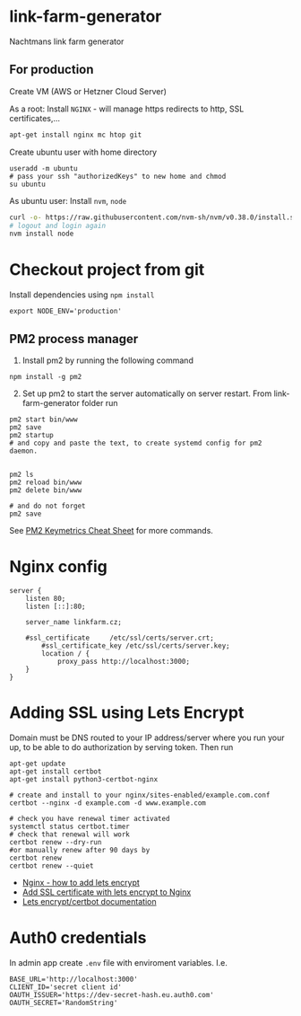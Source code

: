 # link-farm-generator
Nachtmans link farm generator

## For production

Create VM (AWS or Hetzner Cloud Server)

As a root: Install `NGINX` - will manage https redirects to http, SSL certificates,...

```sh
apt-get install nginx mc htop git
```

Create ubuntu user with home directory
```
useradd -m ubuntu
# pass your ssh "authorizedKeys" to new home and chmod
su ubuntu
```

As ubuntu user: Install `nvm`, `node`

```sh
curl -o- https://raw.githubusercontent.com/nvm-sh/nvm/v0.38.0/install.sh | bash
# logout and login again
nvm install node
```

# Checkout project from git

Install dependencies using `npm install`

`export NODE_ENV='production'`

## PM2 process manager

1. Install pm2 by running the following command

```
npm install -g pm2
```

2. Set up pm2 to start the server automatically on server restart. From link-farm-generator folder run

```
pm2 start bin/www
pm2 save
pm2 startup 
# and copy and paste the text, to create systemd config for pm2 daemon.


pm2 ls
pm2 reload bin/www
pm2 delete bin/www

# and do not forget 
pm2 save
```


See [PM2 Keymetrics Cheat Sheet](https://pm2.keymetrics.io/docs/usage/quick-start/) for more commands.

# Nginx config

```
server {
	listen 80;
	listen [::]:80;

	server_name linkfarm.cz;

  	#ssl_certificate     /etc/ssl/certs/server.crt;
    	#ssl_certificate_key /etc/ssl/certs/server.key;
    	location / {
        	proxy_pass http://localhost:3000;
	}
}
```

# Adding SSL using Lets Encrypt
Domain must be DNS routed to your IP address/server where you run your up, to be able to do authorization by serving token. Then run
```
apt-get update
apt-get install certbot
apt-get install python3-certbot-nginx

# create and install to your nginx/sites-enabled/example.com.conf
certbot --nginx -d example.com -d www.example.com

# check you have renewal timer activated
systemctl status certbot.timer
# check that renewal will work
certbot renew --dry-run
#or manually renew after 90 days by
certbot renew
certbot renew --quiet
```

* [Nginx - how to add lets encrypt](https://www.nginx.com/blog/using-free-ssltls-certificates-from-lets-encrypt-with-nginx/)
* [Add SSL certificate with lets encrypt to Nginx](https://community.hetzner.com/tutorials/add-ssl-certificate-with-lets-encrypt-to-nginx-on-ubuntu-20-04)
* [Lets encrypt/certbot documentation](https://certbot.eff.org/docs/)

# Auth0 credentials
In admin app create `.env` file with enviroment variables. I.e.
```
BASE_URL='http://localhost:3000'
CLIENT_ID='secret client id'
OAUTH_ISSUER='https://dev-secret-hash.eu.auth0.com'
OAUTH_SECRET='RandomString'
```